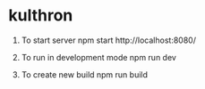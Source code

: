 # kulthron

1) To start server
npm start
http://localhost:8080/

2) To run in development mode
npm run dev

3) To create new build
npm run build
